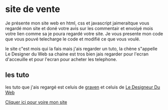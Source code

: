 # site de vente

Je présente mon site web en html, css et javascript jaimeraitque vous regardé mon site et doné votre avis sur les commentair et envoiyé mois votre lien comme sa je poura regardé votre site. Je vous presente mon code que vous pouvé telecharge le code et modifié ce que vous voulé.

le site c"est mois qui la fais mais j'ais regarder un tuto, la chène s"appelle Le Designer du Web sa chaine est tros bien jais regarder pour l'ecran d'acceuille et pour l'ecran pour acheter les telephone.

## les tuto 

les tuto que j'ais regargé est celuis de <a href="https://www.youtube.com/channel/UCIHVyohXw6j2T-83-uLngEg">graven</a> et celuis de <a href="https://www.youtube.com/channel/UCMFbNXUkjSUJ6WC20tGTzJg">Le Designeur Du Web</a>

<a href="https://hackzak.github.io/site-de-vente/">Cliquer ici pour voire mon site</a>
